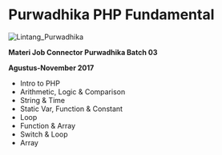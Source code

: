 # Purwadhika PHP Fundamental

![Lintang_Purwadhika](https://static.wixstatic.com/media/2e6af2_f69a4271c3534ae1869a7ed63e278b2b~mv2.png/v1/fill/w_246,h_39,al_c,usm_0.66_1.00_0.01/2e6af2_f69a4271c3534ae1869a7ed63e278b2b~mv2.png)

**Materi Job Connector Purwadhika Batch 03**

**Agustus-November 2017**

- Intro to PHP
- Arithmetic, Logic & Comparison
- String & Time
- Static Var, Function & Constant
- Loop
- Function & Array
- Switch & Loop
- Array
